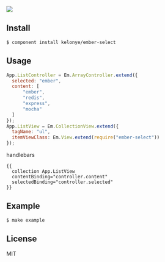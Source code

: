 
![](https://dl.dropbox.com/u/30162278/ember-select.png)

Install
---

    $ component install kelonye/ember-select

Usage
---

```javascript
App.ListController = Em.ArrayController.extend({
  selected: "ember",
  content: [
      "ember",
      "redis",
      "express",
      "mocha"
  ]
});
App.ListView = Em.CollectionView.extend({
  tagName: "ul",
  itemViewClass: Em.View.extend(require("ember-select"))
});
```

handlebars

```
{{
  collection App.ListView
  contentBinding="controller.content"
  selectedBinding="controller.selected"
}}
```

Example
---

    $ make example

License
---

MIT